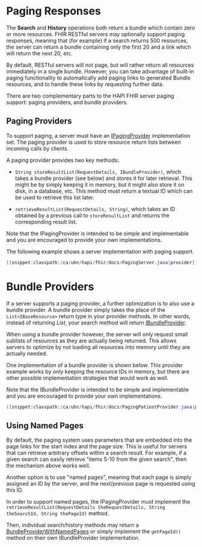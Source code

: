 # Paging Responses

The **Search** and **History** operations both return a bundle which contain zero or more resources. FHIR RESTful servers may optionally support paging responses, meaning that (for example) if a search returns 500 resources, the server can return a bundle containing only the first 20 and a link which will return the next 20, etc.

By default, RESTful servers will not page, but will rather return all resources immediately in a single bundle. However, you can take advantage of built-in paging functionality to automatically add paging links to generated Bundle resources, and to handle these links by requesting further data.
 
There are two complementary parts to the HAPI FHIR server paging support: paging providers, and bundle providers.

## Paging Providers

To support paging, a server must have an [IPagingProvider](/hapi-fhir/apidocs/hapi-fhir-server/ca/uhn/fhir/rest/server/IPagingProvider.html) implementation set. The paging provider is used to store resource return lists between incoming calls by clients.

A paging provider provides two key methods:

* `String storeResultList(RequestDetails, IBundleProvider)`, which takes a bundle provider (see below) and stores it for later retrieval. This might be by simply keeping it in memory, but it might also store it on disk, in a database, etc. This method must return a textual ID which can be used to retrieve this list later.

* `retrieveResultList(RequestDetails, String)`</code>, which takes an ID obtained by a previous call to `storeResultList` and returns the corresponding	result list.

Note that the IPagingProvider is intended to be simple and implementable and you are encouraged to provide your own implementations.

The following example shows a server implementation with paging	support.

```java
{{snippet:classpath:/ca/uhn/hapi/fhir/docs/PagingServer.java|provider}}
```

# Bundle Providers

If a server supports a paging provider, a further optimization is to also use a bundle provider. A bundle provider simply takes the place of the `List<IBaseResource>` return type in your provider methods. In other words, instead of returning *List<IBaseResource>*, your search method will return [IBundleProvider](/hapi-fhir/apidocs/hapi-fhir-server/ca/uhn/fhir/rest/api/server/IBundleProvider.html).

When using a bundle provider however, the server will only request small sublists of resources as they are actually being returned. This allows servers to optimize by not loading all resources into memory until they are actually needed.

One implementation of a bundle provider is shown below. This provider example works by only keeping the resource IDs in memory, but there are other possible implementation strategies that would work as well.

Note that the IBundleProvider is intended to be simple and implementable and you are encouraged to provide your own implementations.

```java
{{snippet:classpath:/ca/uhn/hapi/fhir/docs/PagingPatientProvider.java|provider}}
```

## Using Named Pages

By default, the paging system uses parameters that are embedded into the page links for the start index and the page size. This is useful for servers that can retrieve arbitrary offsets within a search result. For example, if a given search can easily retrieve "items 5-10 from the given search", then the mechanism above works well.

Another option is to use "named pages", meaning that each page is simply assigned an ID by the server, and the next/previous	page is requested using this ID.

In order to support named pages, the IPagingProvider must implement the `retrieveResultList(RequestDetails theRequestDetails, String theSearchId, String thePageId)` method.

Then, individual search/history methods may return a [BundleProviderWithNamedPages](/hapi-fhir/apidocs/hapi-fhir-server/ca/uhn/fhir/rest/server/BundleProviderWithNamedPages.html) or simply implement the `getPageId()` method on their own IBundleProvider implementation.

